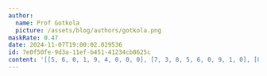 ```yaml
---
author:
  name: Prof Gotkola
  picture: /assets/blog/authors/gotkola.png
maskRate: 0.47
date: 2024-11-07T19:00:02.029536
id: 7e0f50fe-9d3a-11ef-b451-41234cb8625c
content: '[[5, 6, 0, 1, 9, 4, 0, 0, 0], [7, 3, 8, 5, 6, 0, 9, 1, 0], [0, 1, 0, 0, 8, 0, 0, 6, 0], [1, 0, 6, 2, 5, 0, 0, 4, 3], [9, 2, 4, 0, 0, 0, 0, 0, 0], [3, 5, 7, 0, 1, 6, 8, 0, 0], [0, 4, 0, 0, 0, 5, 6, 0, 0], [0, 9, 5, 0, 7, 1, 0, 2, 8], [0, 0, 1, 0, 4, 0, 0, 3, 9]]'
---
```

